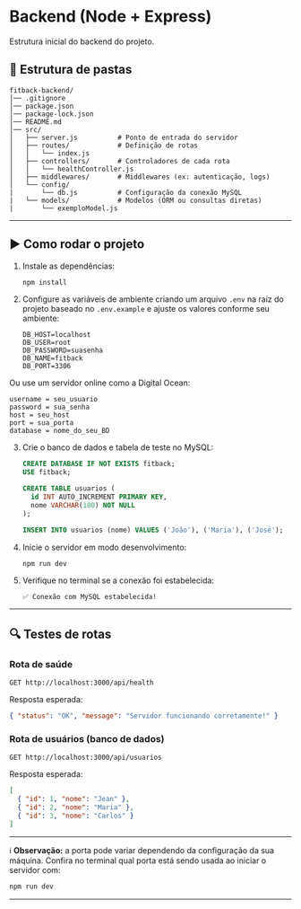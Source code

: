 # Backend (Node + Express)

Estrutura inicial do backend do projeto.

## 📂 Estrutura de pastas

```
fitback-backend/
│── .gitignore
│── package.json
│── package-lock.json
│── README.md
│── src/
│   ├── server.js          # Ponto de entrada do servidor
│   ├── routes/            # Definição de rotas
│   │   └── index.js
│   ├── controllers/       # Controladores de cada rota
│   │   └── healthController.js
│   ├── middlewares/       # Middlewares (ex: autenticação, logs)
│   └── config/
|       └── db.js          # Configuração da conexão MySQL
|   └── models/            # Modelos (ORM ou consultas diretas)
|       └── exemploModel.js
```

---

## ▶️ Como rodar o projeto

1. Instale as dependências:

   ```bash
   npm install
   ```

2. Configure as variáveis de ambiente criando um arquivo `.env` na raiz do projeto baseado no `.env.example` e ajuste os valores conforme seu ambiente:

   ```env
   DB_HOST=localhost
   DB_USER=root
   DB_PASSWORD=suasenha
   DB_NAME=fitback
   DB_PORT=3306
   ```

Ou use um servidor online como a Digital Ocean:

   ```
   username = seu_usuario
   password = sua_senha
   host = seu_host
   port = sua_porta
   database = nome_do_seu_BD
   ```

3. Crie o banco de dados e tabela de teste no MySQL:

   ```sql
   CREATE DATABASE IF NOT EXISTS fitback;
   USE fitback;

   CREATE TABLE usuarios (
     id INT AUTO_INCREMENT PRIMARY KEY,
     nome VARCHAR(100) NOT NULL
   );

   INSERT INTO usuarios (nome) VALUES ('João'), ('Maria'), ('José');
   ```

4. Inicie o servidor em modo desenvolvimento:

   ```bash
   npm run dev
   ```

5. Verifique no terminal se a conexão foi estabelecida:

   ```
   ✅ Conexão com MySQL estabelecida!
   ```

---

## 🔍 Testes de rotas

### Rota de saúde

```
GET http://localhost:3000/api/health
```

Resposta esperada:

```json
{ "status": "OK", "message": "Servidor funcionando corretamente!" }
```

### Rota de usuários (banco de dados)

```
GET http://localhost:3000/api/usuarios
```

Resposta esperada:

```json
[
  { "id": 1, "nome": "Jean" },
  { "id": 2, "nome": "Maria" },
  { "id": 3, "nome": "Carlos" }
]
```

---

ℹ️ **Observação:** a porta pode variar dependendo da configuração da sua máquina.
Confira no terminal qual porta está sendo usada ao iniciar o servidor com:

```bash
npm run dev
```

---